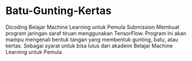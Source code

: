 # Batu-Gunting-Kertas
Dicoding Belajar Machine Learning untuk Pemula Submission Membuat program jaringan saraf tiruan menggunakan TensorFlow. Program ini akan mampu mengenali bentuk tangan yang membentuk gunting, batu, atau kertas. Sebagai syarat untuk bisa lulus dari akademi Belajar Machine Learning untuk Pemula
